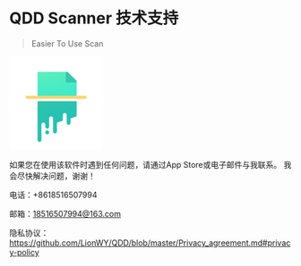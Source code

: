 # QDD Scanner 技术支持

> Easier To Use Scan

![Logo](https://raw.githubusercontent.com/LionWY/QDD/master/Icon-83.5%402x.png)


如果您在使用该软件时遇到任何问题，请通过App Store或电子邮件与我联系。 我会尽快解决问题，谢谢！

电话：+8618516507994

邮箱：18516507994@163.com

隐私协议： https://github.com/LionWY/QDD/blob/master/Privacy_agreement.md#privacy-policy